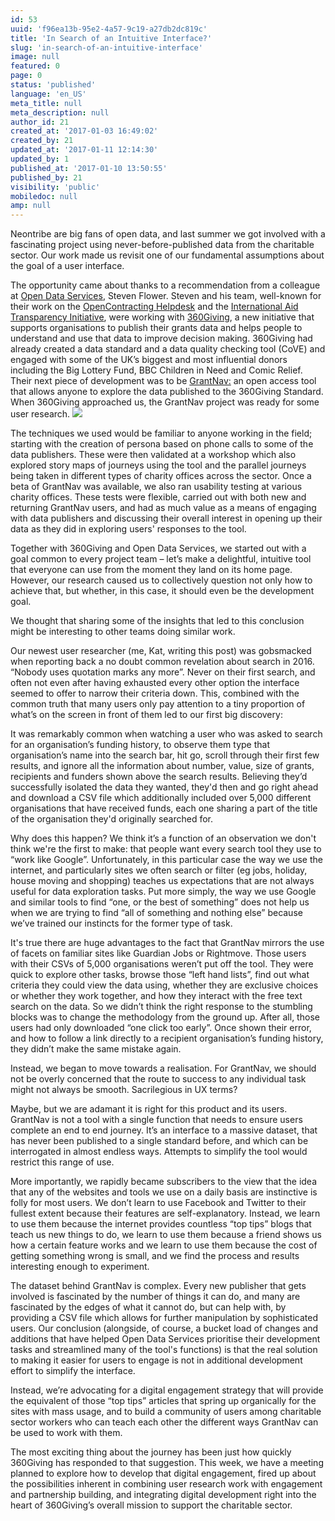 ```yaml
---
id: 53
uuid: 'f96ea13b-95e2-4a57-9c19-a27db2dc819c'
title: 'In Search of an Intuitive Interface?'
slug: 'in-search-of-an-intuitive-interface'
image: null
featured: 0
page: 0
status: 'published'
language: 'en_US'
meta_title: null
meta_description: null
author_id: 21
created_at: '2017-01-03 16:49:02'
created_by: 21
updated_at: '2017-01-11 12:14:30'
updated_by: 1
published_at: '2017-01-10 13:50:55'
published_by: 21
visibility: 'public'
mobiledoc: null
amp: null
---
```


Neontribe are big fans of open data, and last summer we got involved with a fascinating project using never-before-published data from the charitable sector. Our work made us revisit one of our fundamental assumptions about the goal of a user interface.

The opportunity came about thanks to a recommendation from a colleague at [Open Data Services](http://www.opendataservices.coop/), Steven Flower. Steven and his team, well-known for their work on the [OpenContracting Helpdesk](http://www.open-contracting.org/) and the [International Aid Transparency Initiative](http://www.aidtransparency.net/), were working with [360Giving](http://www.threesixtygiving.org/), a new initiative that supports organisations to publish their grants data and helps people to understand and use that data to improve decision making. 360Giving had already created a data standard and a data quality checking tool (CoVE) and engaged with some of the UK’s biggest and most influential donors including the Big Lottery Fund, BBC Children in Need and Comic Relief. Their next piece of development was to be [GrantNav:](http://grantnav.threesixtygiving.org/) an open access tool that allows anyone to explore the data published to the 360Giving Standard. When 360Giving approached us, the GrantNav project was ready for some user research.
![](/content/images/2017/01/GrantNav.jpg)

The techniques we used would be familiar to anyone working in the field; starting with the creation of persona based on phone calls to some of the data publishers. These were then validated at a workshop which also explored story maps of journeys using the tool and the parallel journeys being taken in different types of charity offices across the sector. Once a beta of GrantNav was available, we also ran usability testing at various charity offices. These tests were flexible, carried out with both new and returning GrantNav users, and had as much value as a means of engaging with data publishers and discussing their overall interest in opening up their data as they did in exploring users' responses to the tool.

Together with 360Giving and Open Data Services, we started out with a goal common to every project team – let’s make a delightful, intuitive tool that everyone can use from the moment they land on its home page. However, our research caused us to collectively question not only how to achieve that, but whether, in this case, it should even be the development goal.

We thought that sharing some of the insights that led to this conclusion might be interesting to other teams doing similar work.

Our newest user researcher (me, Kat, writing this post) was gobsmacked when reporting back a no doubt common revelation about search in 2016. “Nobody uses quotation marks any more”. Never on their first search, and often not even after having exhausted every other option the interface seemed to offer to narrow their criteria down. This, combined with the common truth that many users only pay attention to a tiny proportion of what’s on the screen in front of them led to our first big discovery:

It was remarkably common when watching a user who was asked to search for an organisation’s funding history, to observe them type that organisation’s name into the search bar, hit go, scroll through their first few results, and ignore all the information about number, value, size of grants, recipients and funders shown above the search results. Believing they’d successfully isolated the data they wanted, they'd then and go right ahead and download a CSV file which additionally included over 5,000 different organisations that have received funds, each one sharing a part of the title of the organisation they'd originally searched for.

Why does this happen? We think it’s a function of an observation we don't think we're the first to make: that people want every search tool they use to “work like Google”. Unfortunately, in this particular case the way we use the internet, and particularly sites we often search or filter (eg jobs, holiday, house moving and shopping) teaches us expectations that are not always useful for data exploration tasks. Put more simply, the way we use Google and similar tools to find “one, or the best of something” does not help us when we are trying to find “all of something and nothing else” because we’ve trained our instincts for the former type of task.

It's true there are huge advantages to the fact that GrantNav mirrors the use of facets on familiar sites like Guardian Jobs or Rightmove. Those users with their CSVs of 5,000 organisations weren’t put off the tool. They were quick to explore other tasks, browse those “left hand lists”, find out what criteria they could view the data using, whether they are exclusive choices or whether they work together, and how they interact with the free text search on the data. So we didn’t think the right response to the stumbling blocks was to change the methodology from the ground up. After all, those users had only downloaded “one click too early”. Once shown their error, and how to follow a link directly to a recipient organisation’s funding history, they didn’t make the same mistake again.

Instead, we began to move towards a realisation. For GrantNav, we should not be overly concerned that the route to success to any individual task might not always be smooth. Sacrilegious in UX terms?

Maybe, but we are adamant it is right for this product and its users.
GrantNav is not a tool with a single function that needs to ensure users complete an end to end journey. It’s an interface to a massive dataset, that has never been published to a single standard before, and which can be interrogated in almost endless ways. Attempts to simplify the tool would restrict this range of use.

More importantly, we rapidly became subscribers to the view that the idea that any of the websites and tools we use on a daily basis are instinctive is folly for most users. We don’t learn to use Facebook and Twitter to their fullest extent because their features are self-explanatory. Instead, we learn to use them because the internet provides countless “top tips” blogs that teach us new things to do, we learn to use them because a friend shows us how a certain feature works and we learn to use them because the cost of getting something wrong is small, and we find the process and results interesting enough to experiment.

The dataset behind GrantNav is complex. Every new publisher that gets involved is fascinated by the number of things it can do, and many are fascinated by the edges of what it cannot do, but can help with, by providing a CSV file which allows for further manipulation by sophisticated users. Our conclusion (alongside, of course, a bucket load of changes and additions that have helped Open Data Services prioritise their development tasks and streamlined many of the tool's functions) is that the real solution to making it easier for users to engage is not in additional development effort to simplify the interface.

Instead, we’re advocating for a digital engagement strategy that will provide the equivalent of those “top tips” articles that spring up organically for the sites with mass usage, and to build a community of users among charitable sector workers who can teach each other the different ways GrantNav can be used to work with them.

The most exciting thing about the journey has been just how quickly 360Giving has responded to that suggestion. This week, we have a meeting planned to explore how to develop that digital engagement, fired up about the possibilities inherent in combining user research work with engagement and partnership building, and integrating digital development right into the heart of 360Giving’s overall mission to support the charitable sector.
